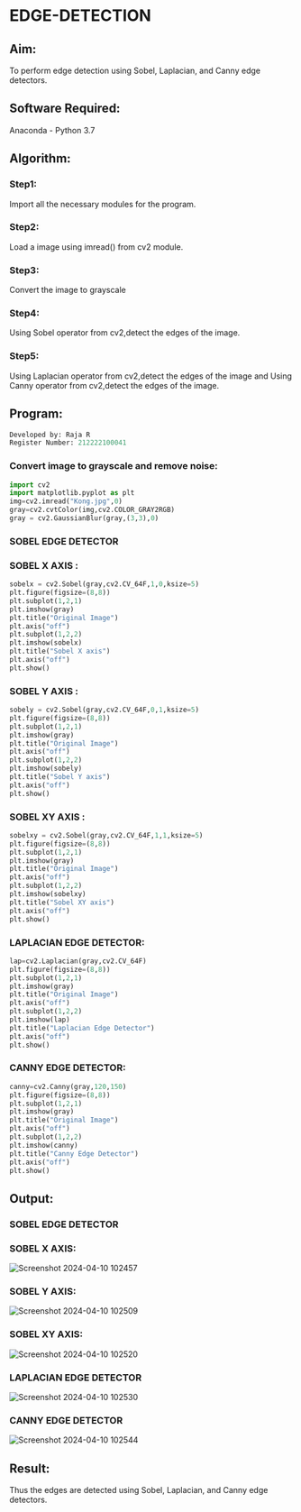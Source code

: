 # EDGE-DETECTION
## Aim:
To perform edge detection using Sobel, Laplacian, and Canny edge detectors.

## Software Required:
Anaconda - Python 3.7

## Algorithm:
### Step1:
Import all the necessary modules for the program.

### Step2:
Load a image using imread() from cv2 module.

### Step3:
Convert the image to grayscale

### Step4:
Using Sobel operator from cv2,detect the edges of the image.

### Step5:

Using Laplacian operator from cv2,detect the edges of the image and Using Canny operator from cv2,detect the edges of the image.

## Program:
```py
Developed by: Raja R
Register Number: 212222100041
```
### Convert image to grayscale and remove noise:
```py
import cv2
import matplotlib.pyplot as plt
img=cv2.imread("Kong.jpg",0)
gray=cv2.cvtColor(img,cv2.COLOR_GRAY2RGB)
gray = cv2.GaussianBlur(gray,(3,3),0)

```
### SOBEL EDGE DETECTOR
### SOBEL X AXIS :
```py
sobelx = cv2.Sobel(gray,cv2.CV_64F,1,0,ksize=5)
plt.figure(figsize=(8,8))
plt.subplot(1,2,1)
plt.imshow(gray)
plt.title("Original Image")
plt.axis("off")
plt.subplot(1,2,2)
plt.imshow(sobelx)
plt.title("Sobel X axis")
plt.axis("off")
plt.show()
```
### SOBEL Y AXIS :
```py
sobely = cv2.Sobel(gray,cv2.CV_64F,0,1,ksize=5)
plt.figure(figsize=(8,8))
plt.subplot(1,2,1)
plt.imshow(gray)
plt.title("Original Image")
plt.axis("off")
plt.subplot(1,2,2)
plt.imshow(sobely)
plt.title("Sobel Y axis")
plt.axis("off")
plt.show()
```
### SOBEL XY AXIS :
```py
sobelxy = cv2.Sobel(gray,cv2.CV_64F,1,1,ksize=5)
plt.figure(figsize=(8,8))
plt.subplot(1,2,1)
plt.imshow(gray)
plt.title("Original Image")
plt.axis("off")
plt.subplot(1,2,2)
plt.imshow(sobelxy)
plt.title("Sobel XY axis")
plt.axis("off")
plt.show()
```
### LAPLACIAN EDGE DETECTOR:
```py
lap=cv2.Laplacian(gray,cv2.CV_64F)
plt.figure(figsize=(8,8))
plt.subplot(1,2,1)
plt.imshow(gray)
plt.title("Original Image")
plt.axis("off")
plt.subplot(1,2,2)
plt.imshow(lap)
plt.title("Laplacian Edge Detector")
plt.axis("off")
plt.show()
```
### CANNY EDGE DETECTOR:
```py
canny=cv2.Canny(gray,120,150)
plt.figure(figsize=(8,8))
plt.subplot(1,2,1)
plt.imshow(gray)
plt.title("Original Image")
plt.axis("off")
plt.subplot(1,2,2)
plt.imshow(canny)
plt.title("Canny Edge Detector")
plt.axis("off")
plt.show()
```

## Output:
### SOBEL EDGE DETECTOR
### SOBEL X AXIS:
![Screenshot 2024-04-10 102457](https://github.com/Raja8334/EDGE-DETECTION/assets/120719634/00ed07c4-6c75-4284-9e07-82a16ceeac30)


### SOBEL Y AXIS:
![Screenshot 2024-04-10 102509](https://github.com/Raja8334/EDGE-DETECTION/assets/120719634/c858d565-4f41-4997-bdb7-e7d8ad8efee6)

### SOBEL XY AXIS:
![Screenshot 2024-04-10 102520](https://github.com/Raja8334/EDGE-DETECTION/assets/120719634/97a47fc8-eea1-416e-be78-9498af27d84b)

### LAPLACIAN EDGE DETECTOR
![Screenshot 2024-04-10 102530](https://github.com/Raja8334/EDGE-DETECTION/assets/120719634/d211911c-b116-4c2b-9aa7-f22525f938cf)

### CANNY EDGE DETECTOR
![Screenshot 2024-04-10 102544](https://github.com/Raja8334/EDGE-DETECTION/assets/120719634/515aa316-acb4-4c69-b842-70ca0fa39f64)



## Result:
Thus the edges are detected using Sobel, Laplacian, and Canny edge detectors.
